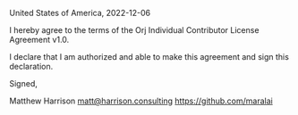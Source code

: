 United States of America, 2022-12-06

I hereby agree to the terms of the Orj Individual Contributor License
Agreement v1.0.

I declare that I am authorized and able to make this agreement and sign this
declaration.

Signed,

Matthew Harrison matt@harrison.consulting https://github.com/maralai